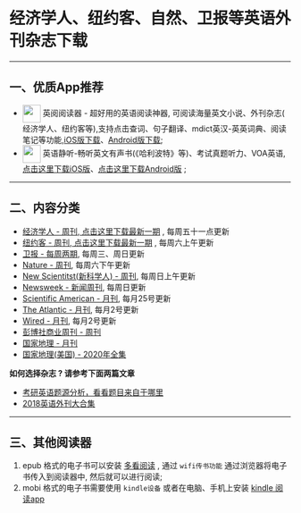 # 经济学人、纽约客、自然、卫报等英语外刊杂志下载
---------------------

## 一、优质App推荐

* <img align="center" src="https://ereader.link/images/ereader.png" width="32px" /> 英阅阅读器 - 超好用的英语阅读神器, 可阅读海量英文小说、外刊杂志( 经济学人、纽约客等),支持点击查词、句子翻译、mdict英汉-英英词典、阅读笔记等功能,[iOS版下载](https://apps.apple.com/cn/app/ereader-%E8%8B%B1%E9%98%85%E9%98%85%E8%AF%BB%E5%99%A8/id1558805880)、[Android版下载](https://www.coolapk.com/apk/283424);
* <img align="center" src="http://image.coolapk.com/apk_logo/2021/0626/21/music_icon_new-285755-o_1f9497fmip02h8i1hhfrdj1g8pr-uid-6320765@196x196.png" width="32px" /> 英语静听-畅听英文有声书(《哈利波特》等)、考试真题听力、VOA英语,[点击这里下载iOS版](https://apps.apple.com/cn/app/%E8%8B%B1%E8%AF%AD%E9%9D%99%E5%90%AC-%E7%95%85%E5%90%AC%E8%8B%B1%E6%96%87%E6%9C%89%E5%A3%B0%E4%B9%A6-%E7%9C%9F%E9%A2%98%E5%90%AC%E5%8A%9B/id1576665276)、[点击这里下载Android版](https://www.coolapk.com/apk/285755) ;

---------------------

## 二、内容分类

* [经济学人 - 周刊, 点击这里下载最新一期](01_economist/te_2022.04.30) , 每周五十一点更新
* [纽约客 - 周刊, 点击这里下载最新一期](02_new_yorker/2022.04.25) , 每周六上午更新
* [卫报 - 每周两期](09_guardian/), 每周三、周日更新
* [Nature - 周刊](03_nature), 每周六下午更新
* [New Scientitst(新科学人) - 周刊](06_new_scientist/), 每周日上午更新
* [Newsweek - 新闻周刊](./08_newsweek), 每周日更新
* [Scientific American - 月刊](07_scientific_american), 每月25号更新
* [The Atlantic - 月刊](04_atlantic), 每月2号更新
* [Wired - 月刊](05_wired), 每月2号更新
* [彭博社商业周刊 - 周刊](./10_bloomberg_businessweek/)
* [国家地理 - 月刊](./11_national_geographic/)
* [国家地理(美国) - 2020年全集](./11_national_geographic/2020/)

**如何选择杂志 ? 请参考下面两篇文章**

* [考研英语题源分析，看看题目来自于哪里](https://zhuanlan.zhihu.com/p/25051680)
* [2018英语外刊大合集](https://zhuanlan.zhihu.com/p/54181221)


-------------------------------------
## 三、其他阅读器

1. epub 格式的电子书可以安装 [多看阅读](https://www.duokan.com/product) ,  通过 `wifi传书功能` 通过浏览器将电子书传入到阅读器中, 然后就可以进行阅读;
2. mobi 格式的电子书需要使用 `kindle设备` 或者在电脑、手机上安装 [kindle 阅读app](https://www.amazon.cn/kindle-dbs/fd/kcp/ref=sv_kinc_0)

